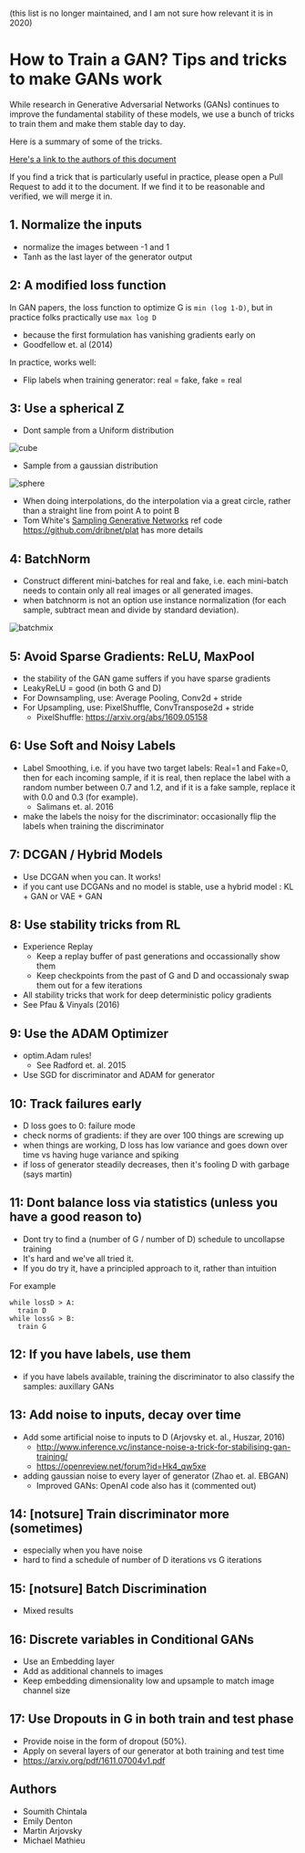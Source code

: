 (this list is no longer maintained, and I am not sure how relevant it is in 2020)

# How to Train a GAN? Tips and tricks to make GANs work

While research in Generative Adversarial Networks (GANs) continues to improve the
fundamental stability of these models,
we use a bunch of tricks to train them and make them stable day to day.

Here is a summary of some of the tricks.

[Here's a link to the authors of this document](#authors)

If you find a trick that is particularly useful in practice, please open a Pull Request to add it to the document.
If we find it to be reasonable and verified, we will merge it in.

## 1. Normalize the inputs

- normalize the images between -1 and 1
- Tanh as the last layer of the generator output

## 2: A modified loss function

In GAN papers, the loss function to optimize G is `min (log 1-D)`, but in practice folks practically use `max log D`

- because the first formulation has vanishing gradients early on
- Goodfellow et. al (2014)

In practice, works well:

- Flip labels when training generator: real = fake, fake = real

## 3: Use a spherical Z

- Dont sample from a Uniform distribution

![cube](images/cube.png "Cube")

- Sample from a gaussian distribution

![sphere](images/sphere.png "Sphere")

- When doing interpolations, do the interpolation via a great circle, rather than a straight line from point A to point B
- Tom White's [Sampling Generative Networks](https://arxiv.org/abs/1609.04468) ref code https://github.com/dribnet/plat has more details

## 4: BatchNorm

- Construct different mini-batches for real and fake, i.e. each mini-batch needs to contain only all real images or all generated images.
- when batchnorm is not an option use instance normalization (for each sample, subtract mean and divide by standard deviation).

![batchmix](images/batchmix.png "BatchMix")

## 5: Avoid Sparse Gradients: ReLU, MaxPool

- the stability of the GAN game suffers if you have sparse gradients
- LeakyReLU = good (in both G and D)
- For Downsampling, use: Average Pooling, Conv2d + stride
- For Upsampling, use: PixelShuffle, ConvTranspose2d + stride
  - PixelShuffle: https://arxiv.org/abs/1609.05158

## 6: Use Soft and Noisy Labels

- Label Smoothing, i.e. if you have two target labels: Real=1 and Fake=0, then for each incoming sample, if it is real, then replace the label with a random number between 0.7 and 1.2, and if it is a fake sample, replace it with 0.0 and 0.3 (for example).
  - Salimans et. al. 2016
- make the labels the noisy for the discriminator: occasionally flip the labels when training the discriminator

## 7: DCGAN / Hybrid Models

- Use DCGAN when you can. It works!
- if you cant use DCGANs and no model is stable, use a hybrid model :  KL + GAN or VAE + GAN

## 8: Use stability tricks from RL

- Experience Replay
  - Keep a replay buffer of past generations and occassionally show them
  - Keep checkpoints from the past of G and D and occassionaly swap them out for a few iterations
- All stability tricks that work for deep deterministic policy gradients
- See Pfau & Vinyals (2016)

## 9: Use the ADAM Optimizer

- optim.Adam rules!
  - See Radford et. al. 2015
- Use SGD for discriminator and ADAM for generator

## 10: Track failures early

- D loss goes to 0: failure mode
- check norms of gradients: if they are over 100 things are screwing up
- when things are working, D loss has low variance and goes down over time vs having huge variance and spiking
- if loss of generator steadily decreases, then it's fooling D with garbage (says martin)

## 11: Dont balance loss via statistics (unless you have a good reason to)

- Dont try to find a (number of G / number of D) schedule to uncollapse training
- It's hard and we've all tried it.
- If you do try it, have a principled approach to it, rather than intuition

For example

```
while lossD > A:
  train D
while lossG > B:
  train G
```

## 12: If you have labels, use them

- if you have labels available, training the discriminator to also classify the samples: auxillary GANs

## 13: Add noise to inputs, decay over time

- Add some artificial noise to inputs to D (Arjovsky et. al., Huszar, 2016)
  - http://www.inference.vc/instance-noise-a-trick-for-stabilising-gan-training/
  - https://openreview.net/forum?id=Hk4_qw5xe
- adding gaussian noise to every layer of generator (Zhao et. al. EBGAN)
  - Improved GANs: OpenAI code also has it (commented out)

## 14: [notsure] Train discriminator more (sometimes)

- especially when you have noise
- hard to find a schedule of number of D iterations vs G iterations

## 15: [notsure] Batch Discrimination

- Mixed results

## 16: Discrete variables in Conditional GANs

- Use an Embedding layer
- Add as additional channels to images
- Keep embedding dimensionality low and upsample to match image channel size

## 17: Use Dropouts in G in both train and test phase

- Provide noise in the form of dropout (50%).
- Apply on several layers of our generator at both training and test time
- https://arxiv.org/pdf/1611.07004v1.pdf

## Authors

- Soumith Chintala
- Emily Denton
- Martin Arjovsky
- Michael Mathieu
